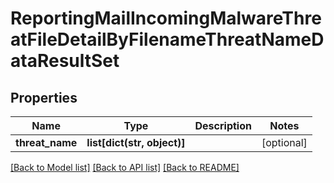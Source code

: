 # ReportingMailIncomingMalwareThreatFileDetailByFilenameThreatNameDataResultSet

## Properties
Name | Type | Description | Notes
------------ | ------------- | ------------- | -------------
**threat_name** | **list[dict(str, object)]** |  | [optional] 

[[Back to Model list]](../README.md#documentation-for-models) [[Back to API list]](../README.md#documentation-for-api-endpoints) [[Back to README]](../README.md)

